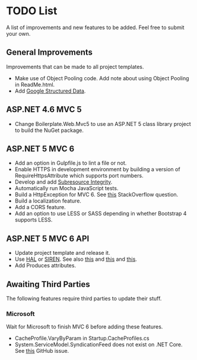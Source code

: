 # TODO List

A list of improvements and new features to be added. Feel free to submit your own.

## General Improvements

Improvements that can be made to all project templates.

- Make use of Object Pooling code. Add note about using Object Pooling in ReadMe.html.
- Add [Google Structured Data](https://developers.google.com/structured-data/).

## ASP.NET 4.6 MVC 5

- Change Boilerplate.Web.Mvc5 to use an ASP.NET 5 class library project to build the NuGet package.

## ASP.NET 5 MVC 6

- Add an option in Gulpfile.js to lint a file or not.
- Enable HTTPS in development environment by building a version of RequireHttpsAttribute which supports port numbers.
- Develop and add [Subresource Integrity](https://scotthelme.co.uk/subresource-integrity/).
- Automatically run Mocha JavaScript tests.
- Build a HttpException for MVC 6. See [this](http://stackoverflow.com/questions/31054012/asp-net-5-mvc-6-equivalent-of-httpexception) StackOverflow question.
- Build a localization feature.
- Add a CORS feature.
- Add an option to use LESS or SASS depending in whether Bootstrap 4 supports LESS.

## ASP.NET 5 MVC 6 API

- Update project template and release it.
- Use [HAL](https://github.com/mikekelly/hal_specification/blob/master/hal_specification.md) or [SIREN](https://github.com/kevinswiber/siren). See also [this](http://phlyrestfully.readthedocs.org/en/latest/halprimer.html) and [this](https://msdn.microsoft.com/en-us/magazine/jj883957.aspx) and [this](https://github.com/JakeGinnivan/WebApi.Hal).
- Add Produces attributes.

## Awaiting Third Parties

The following features require third parties to update their stuff.

### Microsoft

Wait for Microsoft to finish MVC 6 before adding these features.

- CacheProfile.VaryByParam in Startup.CacheProfiles.cs
- System.ServiceModel.SyndicationFeed does not exist on .NET Core. See [this](https://github.com/dotnet/wcf/issues/76#issuecomment-111420491) GitHub issue.

